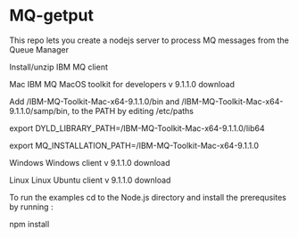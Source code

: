 # MQ-getput
This repo lets you create a nodejs server to process MQ messages from the Queue Manager 


Install/unzip IBM MQ client

Mac
IBM MQ MacOS toolkit for developers v 9.1.1.0 download

Add <unzip location>/IBM-MQ-Toolkit-Mac-x64-9.1.1.0/bin and <unzip location>/IBM-MQ-Toolkit-Mac-x64-9.1.1.0/samp/bin, to the PATH by editing /etc/paths

export DYLD_LIBRARY_PATH=<unzip location>/IBM-MQ-Toolkit-Mac-x64-9.1.1.0/lib64

export MQ_INSTALLATION_PATH=<unzip location>/IBM-MQ-Toolkit-Mac-x64-9.1.1.0

Windows
Windows client v 9.1.1.0 download

Linux
Linux Ubuntu client v 9.1.1.0 download

To run the examples cd to the Node.js directory and install the prerequsites by running :

npm install
